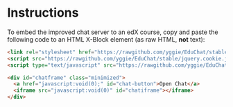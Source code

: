 # Instructions

To embed the improved chat server to an edX course, copy and paste the following code to an HTML X-Block element (as raw HTML, **not** text):

~~~html
<link rel="stylesheet" href="https://rawgithub.com/yggie/EduChat/stable/app/assets/app.css">
<script src="https://rawgithub.com/yggie/EduChat/stable/jquery.cookie.js"></script>
<script type="text/javascript" src="https://rawgithub.com/yggie/EduChat/stable/app/chatframe_toggleBtn.js"></script>

<div id="chatframe" class="minimized">
  <a href="javascript:void(0);" id="chat-button">Open Chat</a>     
  <iframe src="javascript:void(0)" id="chatiframe"></iframe>
</div>
~~~
